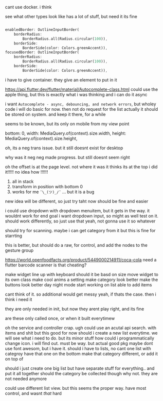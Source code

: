 cant use docker. i think

see what other types look like
has a lot of stuff, but need it
its fine

```dart

enabledBorder: OutlineInputBorder(
    borderRadius:
        BorderRadius.all(Radius.circular(100)),
    borderSide:
        BorderSide(color: Colors.greenAccent)),
focusedBorder: OutlineInputBorder(
    borderRadius:
        BorderRadius.all(Radius.circular(100)),
    borderSide:
        BorderSide(color: Colors.greenAccent)),
```

i have to give container. they give an element to put in it

https://api.flutter.dev/flutter/material/Autocomplete-class.html
could use the apple thing, but this is exactly what i was thinking
and i can do it async

i want `Autocomplete - async, debouncing, and network errors`, but wholey code
i will do basic for now. then not do request for the list
actually it should be stored on system. and keep it there, for a while

seems to be known, but its only on mobile from my view point

bottom: 0,
            width: MediaQuery.of(context).size.width,
            height: MediaQuery.of(context).size.height,

oh, its a neg trans issue. but it still doesnt exist for desktop

why was it neg neg
made progress. but still doesnt seem right

oh the offset is at the page level. not where it was
it thinks its at the top
i did it!!!!! no idea how !!!!!!

1. all in stack
2. transform in position with bottom 0
3. works for me `¯\_(ツ)_/¯`
... but it is a bug

new idea will be different, so just try taht now
should be fine and easier

i could use dropdown with dropdown menuitem,
but it gets in the way. it wouldnt work for end goal
i want dropdown input, so might as well test on it.
should work differently, so just use that
yeah, not gonna use it so whatever

should try for scanning. maybe i can get category from it
but this is fine for starrting

this is better, but should do a raw, for control, and add the nodes to the gesture group

https://world.openfoodfacts.org/product/5449000214911/coca-cola
need a flutter barcode scanner
is that cheating?

make widget line up with keyboard
    should it be basd on size
move widget to its own class
make cool anims a setting
make category look better
make the buttons look better
day night mode
start working on list
able to add items

cant think of it. so additional would get messy
yeah, if thats the case. then i think i need it

they are only needed in init, but now they arent
play right, and its fine

are these only called once, or when it built everytimew

oh the service and controller crap. ugh
could use an acutal api search. with items and shit
but this good for now
should i create a new list everytime. we will see what i need to do. but its minor stuff
how could i programmatically change icon. i will find out. must be way. but actual good pkg
maybe dont use font awesom, but i have it.
should i have to lists, no cant
one list with categroy
have that one on the bottom
make that category different, or add it on top of

should i just create one big list
but have separate stuff for everything.. and put it all together
should the category be collected though
why not. they are not needed anymore

could use different list view. but this seems the proper way. have most control, and wasnt *that* hard
